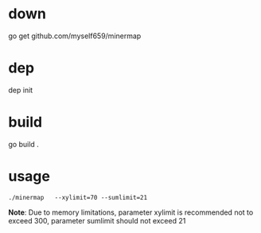 
# down 

go get  github.com/myself659/minermap 

# dep 

dep init 

# build 

go build  .


# usage  

```
./minermap   --xylimit=70 --sumlimit=21
```
**Note**: Due to memory limitations, parameter xylimit is recommended not to exceed 300, parameter sumlimit should not exceed 21  

